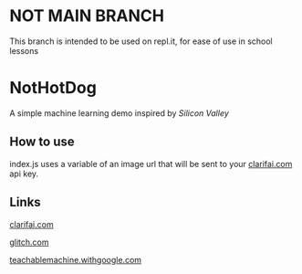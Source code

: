 # NOT MAIN BRANCH
This branch is intended to be used on repl.it, for ease of use in school lessons

# NotHotDog
A simple machine learning demo inspired by <i>Silicon Valley</i>

## How to use

index.js uses a variable of an image url that will be sent to your [clarifai.com](https://www.clarifai.com/) api key.

## Links

[clarifai.com](https://www.clarifai.com/)

[glitch.com](glitch.com)

[teachablemachine.withgoogle.com](https://teachablemachine.withgoogle.com/)

